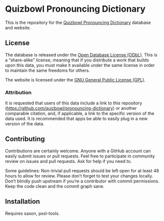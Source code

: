 # Quizbowl Pronouncing Dictionary

This is the repository for the [Quizbowl Pronouncing
Dictionary](https://minkowski.space/quizbowl/pronouncing-dictionary/)
database and website.

## License

The database is released under the [Open Database License
(ODbL)](https://opendatacommons.org/licenses/odbl/summary/).
This is a “share-alike” license, meaning that
if you distribute a work that builds upon this data,
you must make it available under the same license
in order to maintain the same freedoms for others.

The website is licensed under the [GNU General Public License
(GPL)](https://www.gnu.org/licenses/gpl-3.0.en.html).

### Attribution

It is requested that users of this data include a link to this repository
(<https://github.com/quizbowl/pronouncing-dictionary>) or another comparable citation,
and, if applicable, a link to the specific version of the data used.
It is recommended that apps be able to easily plug in a new version of the data.

## Contributing

Contributions are certainly welcome.
Anyone with a GitHub account can easily submit issues or pull requests.
Feel free to participate in community review on issues and pull requests.
Ask for help if you need to.

Some guidelines:
Non-trivial pull requests should be left open for at least 48 hours to allow for review.
Please don’t forget to test your changes locally.
Don’t blindly push upstream if you’re a contributor with commit permissions.
Keep the code clean and the commit graph sane.

## Installation

Requires saxon, pxsl-tools.
